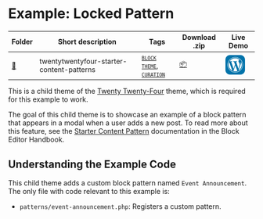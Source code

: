 # Example: Locked Pattern

<!-- Please, do not remove these @TABLE EXAMPLES BEGIN and @TABLE EXAMPLES END comments or modify the table inside. This table is automatically generated from the data at _data/examples.json and _data/tags.json -->
<!-- @TABLE EXAMPLES BEGIN -->
| Folder                                                                                                        | Short description                         | Tags                                                                                                                                                                                                                                                                                   | Download .zip                                                                                                                     | Live Demo                                                                                                                                                                                                                                                                                                                                                                                                                                                                                                                                                                                                                                                                                                                                                                                                                          |
| ------------------------------------------------------------------------------------------------------------- | ----------------------------------------- | -------------------------------------------------------------------------------------------------------------------------------------------------------------------------------------------------------------------------------------------------------------------------------------- | --------------------------------------------------------------------------------------------------------------------------------- | ---------------------------------------------------------------------------------------------------------------------------------------------------------------------------------------------------------------------------------------------------------------------------------------------------------------------------------------------------------------------------------------------------------------------------------------------------------------------------------------------------------------------------------------------------------------------------------------------------------------------------------------------------------------------------------------------------------------------------------------------------------------------------------------------------------------------------------- |
| [📁](https://github.com/WordPress/block-theme-examples/tree/master/twentytwentyfour-starter-content-patterns) | twentytwentyfour-starter-content-patterns | <small><code><a target="_blank" href="https://github.com/WordPress/block-theme-examples/wiki/Tags#block-theme">BLOCK THEME</a></code></small>, <small><code><a target="_blank" href="https://github.com/WordPress/block-theme-examples/wiki/Tags#curation">CURATION</a></code></small> | [📦](https://raw.githubusercontent.com/WordPress/block-theme-examples/master/_zips/twentytwentyfour-starter-content-patterns.zip) | [![](https://raw.githubusercontent.com/WordPress/block-theme-examples/master/_assets/icon-wp.svg)](https://playground.wordpress.net/#{%22$schema%22:%22https://playground.wordpress.net/blueprint-schema.json%22,%22landingPage%22:%22/wp-admin/themes.php%22,%22preferredVersions%22:{%22php%22:%228.0%22,%22wp%22:%22latest%22},%22steps%22:[{%22step%22:%22installTheme%22,%22themeZipFile%22:{%22resource%22:%22wordpress.org/themes%22,%22slug%22:%22twentytwentyfour%22}},{%22step%22:%22installTheme%22,%22themeZipFile%22:{%22resource%22:%22url%22,%22url%22:%22https://raw.githubusercontent.com/WordPress/block-theme-examples/master/_zips/twentytwentyfour-starter-content-patterns.zip%22},%22options%22:{%22activate%22:true}},{%22step%22:%22login%22,%22username%22:%22admin%22,%22password%22:%22password%22}]}) |
<!-- @TABLE EXAMPLES END -->

This is a child theme of the [Twenty Twenty-Four](https://wordpress.org/themes/twentytwentyfour/) theme, which is required for this example to work.

The goal of this child theme is to showcase an example of a block pattern that appears in a modal when a user adds a new post. To read more about this feature, see the [Starter Content Pattern](https://developer.wordpress.org/block-editor/how-to-guides/curating-the-editor-experience/patterns/) documentation in the Block Editor Handbook.

## Understanding the Example Code

This child theme adds a custom block pattern named `Event Announcement`. The only file with code relevant to this example is:

- `patterns/event-announcement.php`: Registers a custom pattern.

